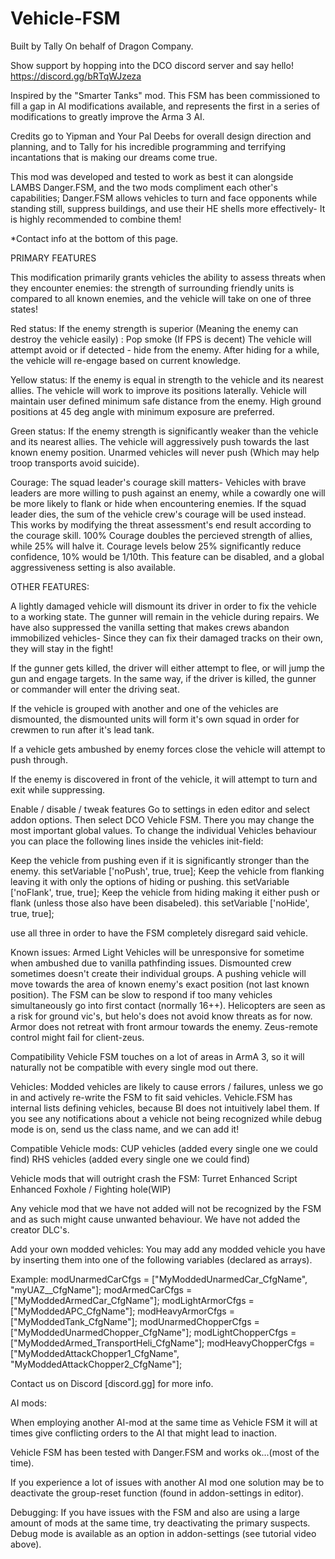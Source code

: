 # Vehicle-FSM

Built by Tally On behalf of Dragon Company.

Show support by hopping into the DCO discord server and say hello!
https://discord.gg/bRTqWJzeza



Inspired by the "Smarter Tanks" mod. This FSM has been commissioned to fill a gap in AI modifications available, and represents the first in a series of modifications to greatly improve the Arma 3 AI.

Credits go to Yipman and Your Pal Deebs for overall design direction and planning, and to Tally for his incredible programming and terrifying incantations that is making our dreams come true.

This mod was developed and tested to work as best it can alongside LAMBS Danger.FSM, and the two mods compliment each other's capabilities; Danger.FSM allows vehicles to turn and face opponents while standing still, suppress buildings, and use their HE shells more effectively- It is highly recommended to combine them!


*Contact info at the bottom of this page.



PRIMARY FEATURES


This modification primarily grants vehicles the ability to assess threats when they encounter enemies: the strength of surrounding friendly units is compared to all known enemies, and the vehicle will take on one of three states!


Red status:
If the enemy strength is superior (Meaning the enemy can destroy the vehicle easily) :
Pop smoke (If FPS is decent)
The vehicle will attempt avoid or if detected - hide from the enemy.
After hiding for a while, the vehicle will re-engage based on current knowledge.

Yellow status:
If the enemy is equal in strength to the vehicle and its nearest allies.
The vehicle will work to improve its positions laterally.
Vehicle will maintain user defined minimum safe distance from the enemy.
High ground positions at 45 deg angle with minimum exposure are preferred.

Green status:
If the enemy strength is significantly weaker than the vehicle and its nearest allies.
The vehicle will aggressively push towards the last known enemy position.
Unarmed vehicles will never push (Which may help troop transports avoid suicide).

Courage:
The squad leader's courage skill matters- Vehicles with brave leaders are more willing to push against an enemy, while a cowardly one will be more likely to flank or hide when encountering enemies.
If the squad leader dies, the sum of the vehicle crew's courage will be used instead.
This works by modifying the threat assessment's end result according to the courage skill.
100% Courage doubles the percieved strength of allies, while 25% will halve it.
Courage levels below 25% significantly reduce confidence, 10% would be 1/10th.
This feature can be disabled, and a global aggressiveness setting is also available.




OTHER FEATURES:


A lightly damaged vehicle will dismount its driver in order to fix the vehicle to a working state. The gunner will remain in the vehicle during repairs.
We have also suppressed the vanilla setting that makes crews abandon immobilized vehicles- Since they can fix their damaged tracks on their own, they will stay in the fight!

If the gunner gets killed, the driver will either attempt to flee, or will jump the gun and engage targets. In the same way, if the driver is killed, the gunner or commander will enter the driving seat.

If the vehicle is grouped with another and one of the vehicles are dismounted, the dismounted units will form it's own squad in order for crewmen to run after it's lead tank.

If a vehicle gets ambushed by enemy forces close the vehicle will attempt to push through.

If the enemy is discovered in front of the vehicle, it will attempt to turn and exit while suppressing.



Enable / disable / tweak features
Go to settings in eden editor and select addon options. Then select DCO Vehicle FSM. There you may change the most important global values.
To change the individual Vehicles behaviour you can place the following lines inside the vehicles init-field:

Keep the vehicle from pushing even if it is significantly stronger than the enemy.
this setVariable ['noPush',    true, true]; 
Keep the vehicle from flanking leaving it with only the options of hiding or pushing.
this setVariable ['noFlank',   true, true]; 
Keep the vehicle from hiding making it either push or flank (unless those also have been disabeled).
this setVariable ['noHide',     true, true]; 

use all three in order to have the FSM completely disregard said vehicle.


Known issues:
Armed Light Vehicles will be unresponsive for sometime when ambushed due to vanilla pathfinding issues.
Dismounted crew sometimes doesn't create their individual groups.
A pushing vehicle will move towards the area of known enemy's exact position (not last known position).
The FSM can be slow to respond if too many vehicles simultaneously go into first contact (normally 16++).
Helicopters are seen as a risk for ground vic's, but helo's does not avoid know threats as for now.
Armor does not retreat with front armour towards the enemy.
Zeus-remote control might fail for client-zeus.


Compatibility
Vehicle FSM touches on a lot of areas in ArmA 3, so it will naturally not be compatible with every single mod out there.

Vehicles:
Modded vehicles are likely to cause errors / failures, unless we go in and actively re-write the FSM to fit said vehicles.
Vehicle.FSM has internal lists defining vehicles, because BI does not intuitively label them. If you see any notifications about a vehicle not being recognized while debug mode is on, send us the class name, and we can add it!


Compatible Vehicle mods:
CUP vehicles (added every single one we could find)
RHS vehicles (added every single one we could find)

Vehicle mods that will outright crash the FSM:
Turret Enhanced
Script Enhanced Foxhole / Fighting hole(WIP)

Any vehicle mod that we have not added will not be recognized by the FSM and as such might cause unwanted behaviour.
We have not added the creator DLC's.

Add your own modded vehicles:
You may add any modded vehicle you have by inserting them into one of the following variables (declared as arrays).

Example:
modUnarmedCarCfgs = ["MyModdedUnarmedCar_CfgName", "myUAZ__CfgName"]; 
modArmedCarCfgs = ["MyModdedArmedCar_CfgName"];
modLightArmorCfgs = ["MyModdedAPC_CfgName"];
modHeavyArmorCfgs = ["MyModdedTank_CfgName"];
modUnarmedChopperCfgs = ["MyModdedUnarmedChopper_CfgName"];
modLightChopperCfgs = ["MyModdedArmed_TransportHeli_CfgName"];
modHeavyChopperCfgs = ["MyModdedAttackChopper1_CfgName", "MyModdedAttackChopper2_CfgName"];

Contact us on Discord [discord.gg] for more info.

AI mods:

When employing another AI-mod at the same time as Vehicle FSM it will at times give conflicting orders to the AI that might lead to inaction.

Vehicle FSM has been tested with Danger.FSM and works ok...(most of the time).

If you experience a lot of issues with another AI mod one solution may be to deactivate the group-reset function (found in addon-settings in editor).

Debugging:
If you have issues with the FSM and also are using a large amount of mods at the same time, try deactivating the primary suspects.
Debug mode is available as an option in addon-settings (see tutorial video above).